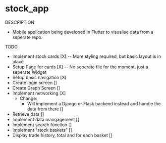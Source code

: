 # stock_app
 DESCRIPTION
 - Mobile application being developed in Flutter to visualise data from a seperate repo.
 
 TODO
 - Implement stock cards [X] -- More styling required, but basic layout is in place
 - Setup Page for cards [X] -- No seperate file for the moment, just a seperate Widget
 - Setup basic navigation [X]
 - Create login screen []
 - Create Graph Screen []
 - Implement networking [X]
     - Change:
        - Will implement a Django or Flask backend instead and handle the data from there []
 - Retrieve data []
 - Implement data mangagement []
 - Implement search function []
 - Implement "stock baskets" []
 - Display trade history, total and for each basket []

